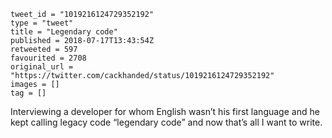 ```
tweet_id = "1019216124729352192"
type = "tweet"
title = "Legendary code"
published = 2018-07-17T13:43:54Z
retweeted = 597
favourited = 2708
original_url = "https://twitter.com/cackhanded/status/1019216124729352192"
images = []
tag = []
```

Interviewing a developer for whom English wasn’t his first language and he kept calling legacy code “legendary code” and now that’s all I want to write.